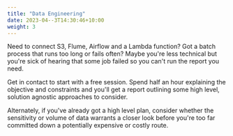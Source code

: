 ```yaml
---
title: "Data Engineering"
date: 2023-04--3T14:30:46+10:00
weight: 3
---
```


Need to connect S3, Flume, Airflow and a Lambda function? Got a batch process that runs too long or fails often? Maybe you're less technical but you're sick of hearing that some job failed so you can't run the report you need.

Get in contact to start with a free session. Spend half an hour explaining the objective and constraints and you'll get a report outlining some high level, solution agnostic approaches to consider.

Alternately, if you've already got a high level plan, consider whether the sensitivity or volume of data warrants a closer look before you're too far committed down a potentially expensive or costly route.